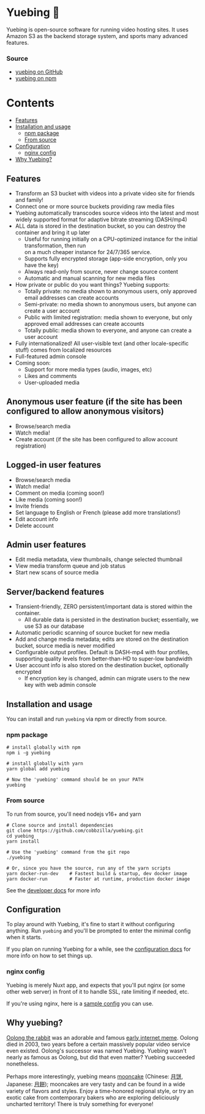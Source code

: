 Yuebing 🥮
==========
Yuebing is open-source software for running video hosting sites.
It uses Amazon S3 as the backend storage system, and sports many advanced features.

### Source
* [yuebing on GitHub](https://github.com/cobbzilla/yuebing)
* [yuebing on npm](https://www.npmjs.com/package/yuebing)

# Contents
* [Features](#Features)
* [Installation and usage](#Installation-and-usage)
  * [npm package](#npm-package)
  * [From source](#From-source)
* [Configuration](#Configuration)
  * [nginx config](#nginx-config)
* [Why Yuebing?](#Why-yuebing?)

## Features
* Transform an S3 bucket with videos into a private video site for friends and family!
* Connect one or more source buckets providing raw media files
* Yuebing automatically transcodes source videos into the latest and most widely supported format for adaptive bitrate streaming (DASH/mp4)
* ALL data is stored in the destination bucket, so you can destroy the container and bring it up later
  * Useful for running initially on a CPU-optimized instance for the initial transformation, then run \
    on a much cheaper instance for 24/7/365 service.
  * Supports fully encrypted storage (app-side encryption, only you have the key)
  * Always read-only from source, never change source content
  * Automatic and manual scanning for new media files
* How private or public do you want things? Yuebing supports:
  * Totally private: no media shown to anonymous users, only approved email addresses can create accounts
  * Semi-private: no media shown to anonymous users, but anyone can create a user account
  * Public with limited registration: media shown to everyone, but only approved email addresses can create accounts
  * Totally public: media shown to everyone, and anyone can create a user account
* Fully internationalized! All user-visible text (and other locale-specific stuff) comes from localized resources
* Full-featured admin console
* Coming soon:
  * Support for more media types (audio, images, etc)
  * Likes and comments
  * User-uploaded media

## Anonymous user feature (if the site has been configured to allow anonymous visitors)
* Browse/search media
* Watch media!
* Create account (if the site has been configured to allow account registration)

## Logged-in user features
* Browse/search media
* Watch media!
* Comment on media (coming soon!)
* Like media (coming soon!)
* Invite friends
* Set language to English or French (please add more translations!)
* Edit account info
* Delete account

## Admin user features
* Edit media metadata, view thumbnails, change selected thumbnail
* View media transform queue and job status
* Start new scans of source media

## Server/backend features
* Transient-friendly, ZERO persistent/important data is stored within the container.
  * All durable data is persisted in the destination bucket; essentially, we use S3 as our database
* Automatic periodic scanning of source bucket for new media
* Add and change media metadata; edits are stored on the destination bucket, source media is never modified
* Configurable output profiles. Default is DASH-mp4 with four profiles, supporting quality levels from better-than-HD to super-low bandwidth
* User account info is also stored on the destination bucket, optionally encrypted
  * If encryption key is changed, admin can migrate users to the new key with web admin console

## Installation and usage
You can install and run `yuebing` via npm or directly from source.

### npm package
    # install globally with npm
    npm i -g yuebing

    # install globally with yarn
    yarn global add yuebing

    # Now the 'yuebing' command should be on your PATH
    yuebing

### From source
To run from source, you'll need nodejs v16+ and yarn

    # Clone source and install dependencies
    git clone https://github.com/cobbzilla/yuebing.git
    cd yuebing
    yarn install

    # Use the 'yuebing' command from the git repo
    ./yuebing

    # Or, since you have the source, run any of the yarn scripts
    yarn docker-run-dev    # Fastest build & startup, dev docker image
    yarn docker-run        # Faster at runtime, production docker image

See the [developer docs](./docs/developer.md) for more info

## Configuration
To play around with Yuebing, it's fine to start it without configuring anything.
Run `yuebing` and you'll be prompted to enter the minimal config when it starts.

If you plan on running Yuebing for a while, see the [configuration docs](./docs/config.md) for
more info on how to set things up.

### nginx config
Yuebing is merely Nuxt app, and expects that you'll put nginx (or some other web server) in
front of it to handle SSL, rate limiting if needed, etc.

If you're using nginx, here is a [sample config](./docs/sample-yuebing-nginx.conf) you can use.

## Why yuebing?
[Oolong the rabbit](https://en.wikipedia.org/wiki/Oolong_(rabbit)) was an adorable and famous
[early internet meme](https://duckduckgo.com/?q=oolong+rabbit&ia=images&iax=images). Oolong died in 2003,
two years before a certain massively popular video service even existed.
Oolong's successor was named Yuebing. Yuebing wasn't nearly as famous as Oolong, but did that even matter?
Yuebing succeeded nonetheless.

Perhaps more interestingly, yuebing means [mooncake](https://en.wikipedia.org/wiki/Mooncake)
(Chinese: [月饼](https://zh.wikipedia.org/wiki/%E6%9C%88%E9%A5%BC),
Japanese: [月餅](https://ja.wikipedia.org/wiki/%E6%9C%88%E9%A4%85)); mooncakes are very tasty and can be found in
a wide variety of flavors and styles. Enjoy a time-honored regional style, or try an exotic cake from contemporary
bakers who are exploring deliciously uncharted territory! There is truly something for everyone!
